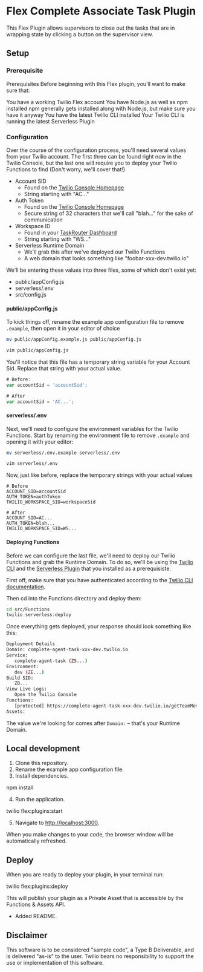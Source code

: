 # Flex Complete Associate Task Plugin

This Flex Plugin allows supervisors to close out the tasks that are in wrapping state by clicking a button on the supervisor view. 


## Setup

### Prerequisite

Prerequisites
Before beginning with this Flex plugin, you'll want to make sure that:

You have a working Twilio Flex account
You have Node.js as well as npm installed
npm generally gets installed along with Node.js, but make sure you have it anyway
You have the latest Twilio CLI installed
Your Twilio CLI is running the latest Serverless Plugin

### Configuration

Over the course of the configuration process, you'll need several values from your Twilio account. The first three can be found right now in the Twilio Console, but the last one will require you to deploy your Twilio Functions to find (Don't worry, we'll cover that!)

- Account SID
  - Found on the [Twilio Console Homepage](https://www.twilio.com/console)
  - String starting with "AC..."
- Auth Token
  - Found on the [Twilio Console Homepage](https://www.twilio.com/console)
  - Secure string of 32 characters that we'll call "blah..." for the sake of communication
- Workspace ID
  - Found in your [TaskRouter Dashboard](https://www.twilio.com/console/taskrouter/dashboard)
  - String starting with "WS..."
- Serverless Runtime Domain
  - We'll grab this after we've deployed our Twilio Functions
  - A web domain that looks something like "foobar-xxx-dev.twilio.io"

We'll be entering these values into three files, some of which don't exist yet:
- public/appConfig.js
- serverless/.env
- src/config.js

#### public/appConfig.js
To kick things off, rename the example app configuration file to remove `.example`, then open it in your editor of choice

```bash
mv public/appConfig.example.js public/appConfig.js

vim public/appConfig.js
```

You'll notice that this file has a temporary string variable for your Account Sid. Replace that string with your actual value.

```javascript
# Before:
var accountSid = 'accountSid';

# After
var accountSid = 'AC...';
```
#### serverless/.env
Next, we'll need to configure the environment variables for the Twilio Functions. Start by renaming the environment file to remove `.example` and opening it with your editor:

```bash
mv serverless/.env.example serverless/.env

vim serverless/.env
```

Now, just like before, replace the temporary strings with your actual values

```
# Before
ACCOUNT_SID=accountSid
AUTH_TOKEN=authToken
TWILIO_WORKSPACE_SID=workspaceSid

# After
ACCOUNT_SID=AC...
AUTH_TOKEN=blah...
TWILIO_WORKSPACE_SID=WS...
```

#### Deploying Functions

Before we can configure the last file, we'll need to deploy our Twilio Functions and grab the Runtime Domain. To do so, we'll be using the [Twilio CLI](https://www.twilio.com/docs/twilio-cli/quickstart) and the [Serverless Plugin](https://github.com/twilio-labs/plugin-serverless) that you installed as a prerequisiste.

First off, make sure that you have authenticated according to the [Twilio CLI documentation](https://www.twilio.com/docs/twilio-cli/quickstart#login-to-your-twilio-account).

Then cd into the Functions directory and deploy them:

```bash
cd src/Functions
twilio serverless:deploy
```

Once everything gets deployed, your response should look something like this:

```bash
Deployment Details
Domain: complete-agent-task-xxx-dev.twilio.io
Service:
   complete-agent-task (ZS...)
Environment:
   dev (ZE...)
Build SID:
   ZB...
View Live Logs:
   Open the Twilio Console
Functions:
   [protected] https://complete-agent-task-xxx-dev.twilio.io/getTeamMembers
Assets:
```

The value we're looking for comes after `Domain:` – that's your Runtime Domain.


## Local development

1. Clone this repository.
2. Rename the example app configuration file.
3. Install dependencies.

npm install


4. Run the application.

twilio flex:plugins:start 


5. Navigate to [http://localhost:3000](http://localhost:3000).

When you make changes to your code, the browser window will be automatically refreshed.


## Deploy

When you are ready to deploy your plugin, in your terminal run:

twilio flex:plugins:deploy

This will publish your plugin as a Private Asset that is accessible by the Functions & Assets API.



- Added README.


## Disclaimer
This software is to be considered "sample code", a Type B Deliverable, and is delivered "as-is" to the user. Twilio bears no responsibility to support the use or implementation of this software.
